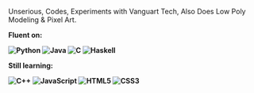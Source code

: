 Unserious, Codes, Experiments with Vanguart Tech, Also Does Low Poly Modeling & Pixel Art.

<b>Fluent on:<b>

![Python](https://img.shields.io/badge/Language-Python-3776ab?style=flat-square&logo=python&logoColor=52a1e3)
![Java](https://img.shields.io/badge/Language-Java-orange?style=flat-square&logo=openjdk&logoColor=orange)
![C](https://img.shields.io/badge/Language-C-0b39a3?style=flat-square&logo=c&logoColor=89abff)
![Haskell](https://img.shields.io/badge/Language-Haskell-7d3893?style=flat-square&logo=haskell&logoColor=df81ff)

<b>Still learning:<b>

![C++](https://img.shields.io/badge/Language-C++-blue?style=flat-square&logo=c%2B%2B&logoColor=39b6ff)
![JavaScript](https://img.shields.io/badge/Language-JavaScript-f7df1e?style=flat-square&logo=javascript&logoColor=f7df1e)
![HTML5](https://img.shields.io/badge/Language-HTML5-e34f26?style=flat-square&logo=html5&logoColor=fa7f5e)
![CSS3](https://img.shields.io/badge/Language-CSS3-1572b6?style=flat-square&logo=csswizardry&logoColor=6cbefa)

